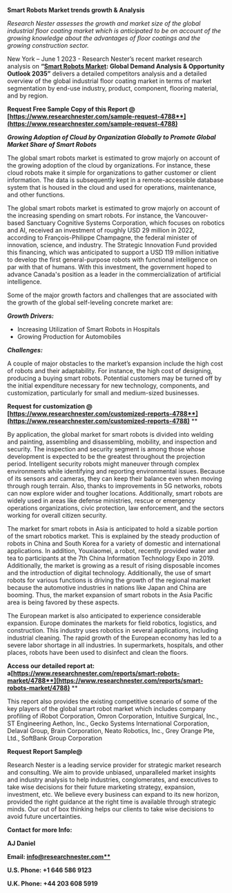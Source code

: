 ﻿**Smart Robots Market trends growth & Analysis**

*Research Nester assesses the growth and market size of the global industrial floor coating market which is anticipated to be on account of the growing knowledge about the advantages of floor coatings and the growing construction sector.*

New York – June 1 2023 - Research Nester’s recent market research analysis on **“[Smart Robots Market](https://www.researchnester.com/reports/smart-robots-market/4788): Global Demand Analysis & Opportunity Outlook 2035”** delivers a detailed competitors analysis and a detailed overview of the global industrial floor coating market in terms of market segmentation by end-use industry, product, component, flooring material, and by region. 

**Request Free Sample Copy of this Report @ [https://www.researchnester.com/sample-request-4788**](https://www.researchnester.com/sample-request-4788)**

***Growing Adoption of Cloud by Organization Globally to Promote Global Market Share of Smart Robots***

The global smart robots market is estimated to grow majorly on account of the growing adoption of the cloud by organizations. For instance, these cloud robots make it simple for organizations to gather customer or client information. The data is subsequently kept in a remote-accessible database system that is housed in the cloud and used for operations, maintenance, and other functions. 

The global smart robots market is estimated to grow majorly on account of the increasing spending on smart robots. For instance, the Vancouver-based Sanctuary Cognitive Systems Corporation, which focuses on robotics and AI, received an investment of roughly USD 29 million in 2022, according to François-Philippe Champagne, the federal minister of innovation, science, and industry. The Strategic Innovation Fund provided this financing, which was anticipated to support a USD 119 million initiative to develop the first general-purpose robots with functional intelligence on par with that of humans. With this investment, the government hoped to advance Canada's position as a leader in the commercialization of artificial intelligence.

Some of the major growth factors and challenges that are associated with the growth of the global self-leveling concrete market are:

***Growth Drivers:***

- Increasing Utilization of Smart Robots in Hospitals
- Growing Production for Automobiles

***Challenges:***

A couple of major obstacles to the market’s expansion include the high cost of robots and their adaptability. For instance, the high cost of designing, producing a buying smart robots. Potential customers may be turned off by the initial expenditure necessary for new technology, components, and customization, particularly for small and medium-sized businesses. 

**Request for customization @ [https://www.researchnester.com/customized-reports-4788**](https://www.researchnester.com/customized-reports-4788)**
**


By application, the global market for smart robots is divided into welding and painting, assembling and disassembling, mobility, and inspection and security. The inspection and security segment is among those whose development is expected to be the greatest throughout the projection period. Intelligent security robots might maneuver through complex environments while identifying and reporting environmental issues. Because of its sensors and cameras, they can keep their balance even when moving through rough terrain. Also, thanks to improvements in 5G networks, robots can now explore wider and tougher locations. Additionally, smart robots are widely used in areas like defense ministries, rescue or emergency operations organizations, civic protection, law enforcement, and the sectors working for overall citizen security.

The market for smart robots in Asia is anticipated to hold a sizable portion of the smart robotics market. This is explained by the steady production of robots in China and South Korea for a variety of domestic and international applications. In addition, Youxiaomei, a robot, recently provided water and tea to participants at the 7th China Information Technology Expo in 2019. Additionally, the market is growing as a result of rising disposable incomes and the introduction of digital technology. Additionally, the use of smart robots for various functions is driving the growth of the regional market because the automotive industries in nations like Japan and China are booming. Thus, the market expansion of smart robots in the Asia Pacific area is being favored by these aspects.

The European market is also anticipated to experience considerable expansion. Europe dominates the markets for field robotics, logistics, and construction. This industry uses robotics in several applications, including industrial cleaning. The rapid growth of the European economy has led to a severe labor shortage in all industries. In supermarkets, hospitals, and other places, robots have been used to disinfect and clean the floors.

**Access our detailed report at: a[https://www.researchnester.com/reports/smart-robots-market/4788**](https://www.researchnester.com/reports/smart-robots-market/4788)**
**


This report also provides the existing competitive scenario of some of the key players of the global smart robot market which includes company profiling of iRobot Corporation, Omron Corporation, Intuitive Surgical, Inc., ST Engineering Aethon, Inc., Gecko Systems International Corporation, Delaval Group, Brain Corporation, Neato Robotics, Inc., Grey Orange Pte, Ltd., SoftBank Group Corporation

**Request Report Sample@** 

Research Nester is a leading service provider for strategic market research and consulting. We aim to provide unbiased, unparalleled market insights and industry analysis to help industries, conglomerates, and executives to take wise decisions for their future marketing strategy, expansion, investment, etc. We believe every business can expand to its new horizon, provided the right guidance at the right time is available through strategic minds. Our out of box thinking helps our clients to take wise decisions to avoid future uncertainties.

**Contact for more Info:**

**AJ Daniel**

**Email: [info@researchnester.com**](mailto:info@researchnester.com)**

**U.S. Phone: +1 646 586 9123** 

**U.K. Phone: +44 203 608 5919**


